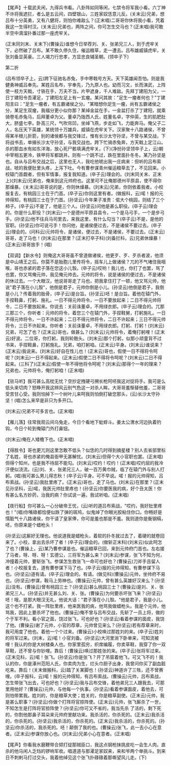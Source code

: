<!-- { "loadSidebar": true } -->
【尾声】十载武夫闲，九得兵书看。八卦阵如同等闲，七禁令将军我小看。六丁神不许将我遮拦，者么是五云间，四壁银山，三姓家奴恁意儿反。(关末云)兄弟，想吕布十分英勇，又有八健将，则怕你难敌么？(正末唱)二哥哥你休将我小看，凭着我这一生得村汉。(关末云)兄弟也，两阵之间，你可怎生交马也？(正末唱)我可敢半空中滴溜扑番过那一座虎牢关。

(正末同刘末、关末下)(曹操云)谁想今日举荐刘、关、张弟兄三人，到于虎牢关下，必然破了吕布。某不敢久停久住，催运粮草，走一遭去。吕布雄威镇虎牢，关张刘备显英豪。三人竭力行忠孝，方显忠良辅圣朝。(领卒子下)


第二折

(吕布领卒子上，云)跨下征驰名赤兔，手中寒戟号方天。天下英雄闻吾怕。则是我健勇神威吕奉先。某姓吕名布，宇奉先，乃九原人也。幼而习文，长而演武，上阵使一枝方天戟，寸铁在手，万夫不当，片甲遮身，千人难敌。先拜丁建阳为父，一日丁建阳令吾濯足，丁建阳左足上有一玄瘤。某问其故："足生一瘤者何也？"丁建阳言曰："足生一瘤者，有五霸诸侯之分。"某暗想你足生一瘤，尚有五霸诸侯之分，某足生双瘤，我福分更小似你那？某绰金盆在手，一金盆打杀了丁建阳，就乘骑卷毛赤兔马，后拜董卓为父。董卓乃陇西人氏，姓董名卓，字仲英，生的肌肥肚大，脐盛七李。卧高三尺，气吹帘凹，坐绰飞燕，步走如飞，力能奔马。俺父子二人，名压天下英雄，某统领十万雄兵，威镇在虎牢关下。汉家聚十八路诸侯，不曾得某半根儿折箭，别的诸侯都与我交锋过，惟有长沙太守孙坚，不曾与某交战，下将战书去，单搦长沙太守孙坚，与我交战也。跨下忙骑赤兔奔，方天戟上定江山。杀的那血水有如东洋海，放心死尸骸填满虎牢关。(下)(净扮孙坚领卒子上，云)朝中宰相五更冷，铁甲将军都跳井。则有一个跳不过，跌在里面扑冬冬。某乃孙坚是也。自从与吕布交战之后，这里也无人，我吃他唬出我一庄病来：但听的吕布索战，唬的我便肚里头疼，上泻下吐。今有曹参谋青州催运粮草去了，不见回来。小校辕门首觑者，但有军情事，报复我知道。(卒子云)理会的。(刘末同关末、正末上)(刘末云)兄弟也，俺来到这元帅府也。这里可不比俺那德州平原县，使不得你那燥暴。(关末云)哥哥说的是，你则休燥暴。(刘末云)兄弟，你则依着我者。小校报复去，有桃园三士在于门首。(卒子云)你则这里有者。(做报科，云)喏！报的元帅得知，有桃园三士在于门首。(孙坚云)今年果子准贵：偌大个桃园，则结了三个柿子。(卒子云)不是了，他是三个人。(孙坚云)问他是甚么职役。(卒子云)理会的。你是什么职役？(刘末云)一个是德州平原县县令，一个是马弓手，一个是步弓手。(孙坚云)他不往兵马司里去，来我这里，有什么勾当？(卒子云)不是，是他的官职。(孙坚云)你可说弓手！你问他，是诸侯便过去，不是诸侯不要过去。(卒子云)理会的。(问科云)元帅将令，是诸侯，便过去，不是诸侯，不要过去。(正末云)哥哥，走了马也！(刘末云)在那里？(正末打卒子科)(刘备拦科，云)兄弟休燥暴！(正末云)哥哥放手！(唱)

【双调】【新水令】则俺这大哥哥虽不曾道做诸侯，他更歹、歹、歹杀者波，他须是中山靖王之后。你莫不是胎胞儿里传将令，摇车儿上做诸侯？兀的不气堵住我咽喉，哥也赤紧的君子落在您这小儿彀。(卒子云)哎哟！我儿也，你打了也罢，骂了也罢，你又骂俺元帅，我见俺元帅去。元帅的将令，说是诸侯的便过去，不是诸侯的休过去。一个大眼汉，他说哥哥走了马也，把我拿住打了一顿，他又骂元帅，他说"君子落在小儿彀"，他倒是君子，元帅你倒是小儿。(孙坚云)他倒是君子，我倒是小儿？传着我的胎骨，(卒子云)是台旨。(孙坚云)呸！是台旨。着他在辕门外，手捏鞋鼻，打躬、施礼。一日不得元帅将令，一日不要放起来；二日不得元帅将令，二日不要放起来。你说去：关前诛董卓，不用绿衣郎。(卒子云)理会的。兀那三那三个，你听者：元帅的将令，着您三个在辕门外，手捏鞋舅，打躬施礼。一日不得元帅将令，一日不许起来；二日不得元帅将令，二日不许起来；三日不得元帅将令，三日不许起来。你听者：关前诛董卓，不用绿衣郎。打躬、打躬！(刘末云)兄弟，可怎了也？(正末云)哥也，做甚么？(刘末云)元帅将令，着俺打躬哩！(正末云)好波。二位哥，你打躬，我则轮骲头。(刘末云)那个打躬，似那小顽童背不过书来，手捏鞋鼻，打躬施礼。兄弟，咱打躬咱。(正末云)平身。(刘末云)谁说来？(正末云)我说来。(刘末云)好自在性儿也！(正末云)哥也，假使一日不得将令呵呢？(刘末云)一日不得起来。(正末云)假使二日不得将令呵呢？(刘末云)二日不得起来。(三科了)(正末云)假使一年不得他将令呵呢？(刘末云)那得个一年的理来？兄弟也，元帅将令，俺打躬咱！(正末唱)

【驻马听】我可甚么高枕无忧？空抄定拽硬弓搠长枪阿呸我这对捉将手。我可是么低头来切肉？怒睁开我这辨风云别气色这一对杀人眸。大哥哥羞惭替他羞，二哥哥受苦甘心受。我则怕掉下一个树叶儿来呵我则怕倒打破您那头，(云)长沙太守孙坚！(唱)怎么来早是非只为多开口。

(刘末云)兄弟不可多言也。(正末唱)

【雁儿落】往常我观云间乌兔走，今日个看地下蚍蜉斗。姜太公渭水河边执着钓钩，今日个轮到俺辕门外打鼻钮。

(刘末云)俺在人矮檐下也。(正末唱)

【得胜令】哥也更兀则这里怎敢不低头？似恁的几时得到摘星楼？别人去省部里标了名姓，哥也赤紧的俺县衙甲无甚解忧。(刘末云)但得个大小官职也罢。(正末唱)但得个知州，也是我不待屈不能勾。(刘末云)哎约！哎约！(正末唱)哎约屈的我冷汗便似浇流。(云)刘、关、张弟兄三人，破一百万黄巾贼，临了在辕门外与别人打躬。(唱)我可甚么男儿得志秋！(卒子云)平身。可不早说。喏！报的元帅得知，吕布索战。(孙坚云)我肚里疼了。(正末云)哥也，走了马也。(刘末云)在那里？(正末见孙坚科，云)喏，我医元帅肚里疼也！(孙坚云)你要医我的病，好个丑太医！你有甚么名方妙药，治我的病？你试说一遍，我试听咱。(正末唱)

【夜行船】你可甚么一心分破帝王忧，(云)听的道吕布索战，"哎约，我好肚里疼也！"(唱)你嘴碌都恰便似跌了弹的斑鸠，似鬼绰了你眼光胶粘住你口。你畅好是懦脏气十八路诸侯，你干请了皇家俸，你可是羞也那是不羞。我则道你是衡钢槅，呸，你原来是个蜡枪头！

(孙坚云)这厮好无理也。他说道我是蜡枪头，着软的扑冬就过去了，着硬的就卷回来了。小校，拿出去杀坏了者！(卒子云)理会的。(做斩正末科)(刘末云)似此呵怎了也？(曹操上，云)某乃曹参谋是也。催运粮草已回，来到元帅府门首也。左右接了马者，呀、呀、呀！玄德公，三将军为甚么来？(刘末云)参谋，张飞不知为何，冲撞着元帅，要斩张飞。参谋怎生救张飞一命可也好也？(曹操云)刀斧手且留人者！小校报复去，道有曹参谋下马了也。(卒子云)报的元帅得知，有曹参谋下马也。(孙坚云)道有请。(卒子云)理会的。有请。(做见科)(曹操云)元帅，坐帅府不易也。(孙坚云)参谋，鞍马上劳神也。(曹操云)元帅，曾有甚么英雄好汉来么？(孙坚云)没有。(曹操云)曾有桃园三士？(孙坚云)甚么桃园三士？(曹操云)是刘、关、张弟兄三人。(孙坚云)并无甚么刘、关、张。(曹操云)为何要杀坏张飞来？(孙坚云)呸！哦，是那大眼汉无礼，他说大话："君子落在小儿彀。"他是君子，我是小儿。这个也不打紧。我一阵肚里疼，他来医我的病，他骂我做蜡枪头。我是个元帅，他骂我，因此上要杀坏了他也。(曹操云)俺不曾与吕布交战，先斩了一员上将，做的个于军不利。看小官之面，饶过张飞，可也好也？(孙坚云)看着参谋的面皮，我饶了他。(曹操云)谢了元帅，小官的荐章，元帅曾见来么？(孙坚云)若有荐章来时，我可用度了他也。着他一个个过来。(曹操云)小校唤过那姓刘的来。(卒子云)姓刘的将军过来。(刘末，云)喏！小官刘备。(孙坚云)大河里淌下卧单来，可知流被哩！我认的你是大树楼桑人也。你家里孤穷，织席编履，你卖草鞋，我穿了你一双草鞋，还不曾与你钞哩。靠后！(曹操云)唤过那姓张的来。(卒子云)张将军过来。(正末见科，云)喏！张飞。(孙坚云)你是张飞？开了吊窗着他飞，可又飞不的！我认的你，你是涿州范阳人氏，你卖肉为生，烂头巾厨子出身，我曾问你买了副血脏吃来。靠后！(关末做搬科，云)踏了关某脚也！(孙坚云)神道许了三牲，还不曾赛哩。(卒子报科，云)喏！报的元帅得知，有吕布索战。(曹操云)元帅，吕布索战，怎生带张飞出去，可也好也？(孙坚云)我与吕布交锋，着他弟兄三人跟我去，可那里用他好？(曹操云)元帅，与他每一个执事。(孙坚云)看着参谋面皮，着他去，可则怕带累我。姓刘的，你是粮草大使；姓关的，你是粮草副使。(正末云)元帅，我是甚么职事？(孙坚云)你做个打阵将官掠阵使。(正末云)元帅，张飞厮杀了一世，不知怎生是打阵将官掠阵使？(孙坚云)你可又不省的，我当先杀
了活的，剩下死的，你割他那鼻子耳朵来元帅府里献功来。我杀活的，你杀死的。(正末云)我杀活的，你杀死的。(孙坚云)我杀活的，你杀死的。(正末云)我杀活的，你杀死的。(孙坚云)你杀活的，我杀死的。呸！颠倒了我的也。(曹操云)张飞，此一去小心在意者。(正末云)参谋你放心也。(刘末云)兄弟小心在意者。(正末唱)

【尾声】你看我水磨鞭带合颏打绽那贼臣口，我这点钢枪抹挑皮吃一会生人肉。直杀的他马闲人乏珰的锣响军收。唱道道与那濯足家奴来，来和爷两个单挑斗。到来日不刺剌马打过交头，我着他绰见这个张飞扑碌碌着那嘶望风儿走。(下)

